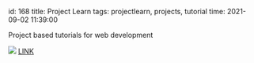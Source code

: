id: 168
title: Project Learn
tags: projectlearn, projects, tutorial
time: 2021-09-02 11:39:00

Project based tutorials for web development

![](http://localhost/bkmks_fotos/pics/139)
[LINK](https://projectlearn.io)